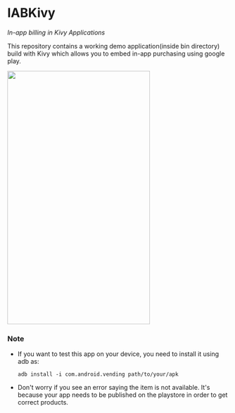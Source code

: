 # IABKivy
*In-app billing in Kivy Applications*

This repository contains a working demo application(inside bin directory) build with Kivy which allows you to embed in-app purchasing using
google play.

<img src="demo.gif" width="324" height="576">

### Note
* If you want to test this app on your device, you need to install it using adb as:
  ```
  adb install -i com.android.vending path/to/your/apk
  ```
* Don't worry if you see an error saying the item is not available. It's because your app needs to be published on the playstore in order to get correct products.
